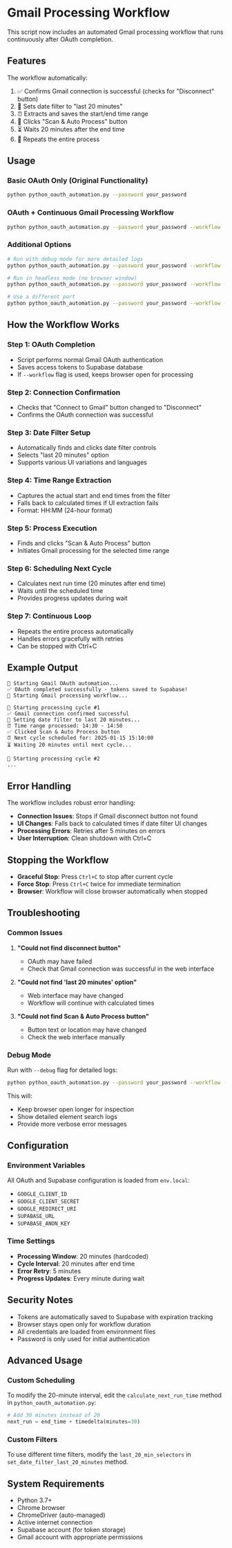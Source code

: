 # Gmail Processing Workflow

This script now includes an automated Gmail processing workflow that runs continuously after OAuth completion.

## Features

The workflow automatically:
1. ✅ Confirms Gmail connection is successful (checks for "Disconnect" button)
2. 📅 Sets date filter to "last 20 minutes"
3. ⏰ Extracts and saves the start/end time range
4. 🔄 Clicks "Scan & Auto Process" button
5. ⏳ Waits 20 minutes after the end time
6. 🔁 Repeats the entire process

## Usage

### Basic OAuth Only (Original Functionality)
```bash
python python_oauth_automation.py --password your_password
```

### OAuth + Continuous Gmail Processing Workflow
```bash
python python_oauth_automation.py --password your_password --workflow
```

### Additional Options
```bash
# Run with debug mode for more detailed logs
python python_oauth_automation.py --password your_password --workflow --debug

# Run in headless mode (no browser window)
python python_oauth_automation.py --password your_password --workflow --headless

# Use a different port
python python_oauth_automation.py --password your_password --workflow --port 8081
```

## How the Workflow Works

### Step 1: OAuth Completion
- Script performs normal Gmail OAuth authentication
- Saves access tokens to Supabase database
- If `--workflow` flag is used, keeps browser open for processing

### Step 2: Connection Confirmation
- Checks that "Connect to Gmail" button changed to "Disconnect"
- Confirms the OAuth connection was successful

### Step 3: Date Filter Setup
- Automatically finds and clicks date filter controls
- Selects "last 20 minutes" option
- Supports various UI variations and languages

### Step 4: Time Range Extraction
- Captures the actual start and end times from the filter
- Falls back to calculated times if UI extraction fails
- Format: HH:MM (24-hour format)

### Step 5: Process Execution
- Finds and clicks "Scan & Auto Process" button
- Initiates Gmail processing for the selected time range

### Step 6: Scheduling Next Cycle
- Calculates next run time (20 minutes after end time)
- Waits until the scheduled time
- Provides progress updates during wait

### Step 7: Continuous Loop
- Repeats the entire process automatically
- Handles errors gracefully with retries
- Can be stopped with Ctrl+C

## Example Output

```
🚀 Starting Gmail OAuth automation...
✅ OAuth completed successfully - tokens saved to Supabase!
🔄 Starting Gmail processing workflow...

🔄 Starting processing cycle #1
✅ Gmail connection confirmed successful
📅 Setting date filter to last 20 minutes...
⏰ Time range processed: 14:30 - 14:50
✅ Clicked Scan & Auto Process button
⏰ Next cycle scheduled for: 2025-01-15 15:10:00
⏳ Waiting 20 minutes until next cycle...

🔄 Starting processing cycle #2
...
```

## Error Handling

The workflow includes robust error handling:
- **Connection Issues**: Stops if Gmail disconnect button not found
- **UI Changes**: Falls back to calculated times if date filter UI changes
- **Processing Errors**: Retries after 5 minutes on errors
- **User Interruption**: Clean shutdown with Ctrl+C

## Stopping the Workflow

- **Graceful Stop**: Press `Ctrl+C` to stop after current cycle
- **Force Stop**: Press `Ctrl+C` twice for immediate termination
- **Browser**: Workflow will close browser automatically when stopped

## Troubleshooting

### Common Issues

1. **"Could not find disconnect button"**
   - OAuth may have failed
   - Check that Gmail connection was successful in the web interface

2. **"Could not find 'last 20 minutes' option"**
   - Web interface may have changed
   - Workflow will continue with calculated times

3. **"Could not find Scan & Auto Process button"**
   - Button text or location may have changed
   - Check the web interface manually

### Debug Mode

Run with `--debug` flag for detailed logs:
```bash
python python_oauth_automation.py --password your_password --workflow --debug
```

This will:
- Keep browser open longer for inspection
- Show detailed element search logs
- Provide more verbose error messages

## Configuration

### Environment Variables
All OAuth and Supabase configuration is loaded from `env.local`:
- `GOOGLE_CLIENT_ID`
- `GOOGLE_CLIENT_SECRET` 
- `GOOGLE_REDIRECT_URI`
- `SUPABASE_URL`
- `SUPABASE_ANON_KEY`

### Time Settings
- **Processing Window**: 20 minutes (hardcoded)
- **Cycle Interval**: 20 minutes after end time
- **Error Retry**: 5 minutes
- **Progress Updates**: Every minute during wait

## Security Notes

- Tokens are automatically saved to Supabase with expiration tracking
- Browser stays open only for workflow duration
- All credentials are loaded from environment files
- Password is only used for initial authentication

## Advanced Usage

### Custom Scheduling
To modify the 20-minute interval, edit the `calculate_next_run_time` method in `python_oauth_automation.py`:

```python
# Add 30 minutes instead of 20
next_run = end_time + timedelta(minutes=30)
```

### Custom Filters
To use different time filters, modify the `last_20_min_selectors` in `set_date_filter_last_20_minutes` method.

## System Requirements

- Python 3.7+
- Chrome browser
- ChromeDriver (auto-managed)
- Active internet connection
- Supabase account (for token storage)
- Gmail account with appropriate permissions 